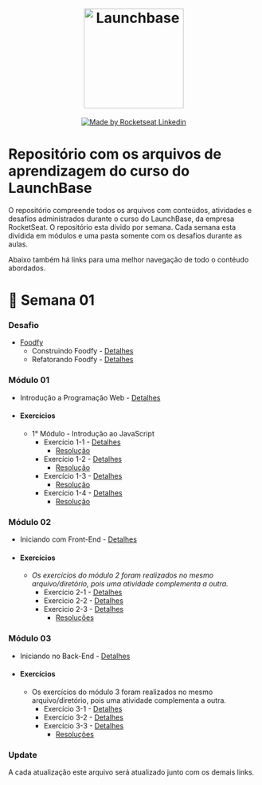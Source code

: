 <h1 align="center">
    <img alt="Launchbase" src="https://storage.googleapis.com/golden-wind/bootcamp-launchbase/logo.png" width="200px" />
</h1>

<p align="center">

  <a href="https://rocketseat.com.br">
    <img alt="Made by Rocketseat" src="https://img.shields.io/badge/made%20by-Rocketseat-%23F8952D">
  </a>

  <a href="https://www.linkedin.com/in/samuel-costa-a58b80181/" >
    Linkedin
  </a>

</p>

# Repositório com os arquivos de aprendizagem do curso do LaunchBase

O repositório compreende todos os arquivos com conteúdos, atividades e desafios administrados durante o curso do LaunchBase, da empresa RocketSeat.
O repositório esta divido por semana. Cada semana esta dividida em módulos e uma pasta somente com os desafios durante as aulas.

Abaixo também há links para uma melhor navegação de todo o contéudo abordados.

# :calendar: Semana 01
   
### Desafio

- [Foodfy](https://github.com/samukcosta/launchbase/tree/master/semana01/desafios/foodfy)
    - Construindo Foodfy - [Detalhes](https://github.com/Rocketseat/bootcamp-launchbase-desafios-02/blob/master/desafios/02-foodfy.md)
    - Refatorando Foodfy - [Detalhes](https://github.com/Rocketseat/bootcamp-launchbase-desafios-03/blob/master/desafios/03-refatorando-foodfy.md)
    
    
### Módulo 01
   - Introdução a Programação Web - [Detalhes](https://github.com/samukcosta/launchbase/tree/master/semana01/modulo1)
- #### Exercícios
    - 1° Módulo - Introdução ao JavaScript
        - Exercício 1-1 - [Detalhes](https://github.com/Rocketseat/bootcamp-launchbase-desafios-01/blob/master/desafios/01-1-primeiros-passos-com-js.md)
            - [Resolução](https://github.com/samukcosta/launchbase/tree/master/semana01/exercicios/modulo1/exercicio1-1)
        - Exercício 1-2 - [Detalhes](https://github.com/Rocketseat/bootcamp-launchbase-desafios-01/blob/master/desafios/01-2-lidando-com-objetos-e-vetores.md)
            - [Resolução](https://github.com/samukcosta/launchbase/tree/master/semana01/exercicios/modulo1/exercicio1-2)
        - Exercício 1-3 - [Detalhes](https://github.com/Rocketseat/bootcamp-launchbase-desafios-01/blob/master/desafios/01-3-funcoes-e-estruturas-de-repeticao.md)
            - [Resolução](https://github.com/samukcosta/launchbase/tree/master/semana01/exercicios/modulo1/exercicio1-3)
        - Exercício 1-4 - [Detalhes](https://github.com/Rocketseat/bootcamp-launchbase-desafios-01/blob/master/desafios/01-4-aplicacao-operacoes-bancarias.md)
            - [Resolução](https://github.com/samukcosta/launchbase/tree/master/semana01/exercicios/modulo1/exercicio1-4)
     
### Módulo 02
- Iniciando com Front-End - [Detalhes](https://github.com/samukcosta/launchbase/tree/master/semana01/modulo2)
- #### Exercícios
    - *Os exercícios do módulo 2 foram realizados no mesmo arquivo/diretório, pois uma atividade complementa a outra.*
        - Exercício 2-1 - [Detalhes](https://github.com/Rocketseat/bootcamp-launchbase-desafios-02/blob/master/desafios/02-1-primeiro-html.md)
        - Exercicio 2-2 - [Detalhes](https://github.com/Rocketseat/bootcamp-launchbase-desafios-02/blob/master/desafios/02-2-pagina-descricao.md)
        - Exercicio 2-3 - [Detalhes](https://github.com/Rocketseat/bootcamp-launchbase-desafios-02/blob/master/desafios/02-3-pagina-cursos-e-iframe.md)
            - [Resoluções](https://github.com/samukcosta/launchbase/tree/master/semana01/exercicios/modulo2/exercicio2-1)
    
### Módulo 03
- Iniciando no Back-End - [Detalhes](https://github.com/samukcosta/launchbase/tree/master/semana01/modulo3)
- #### Exercícios
    - Os exercícios do módulo 3 foram realizados no mesmo arquivo/diretório, pois uma atividade complementa a outra.
        - Exercício 3-1 - [Detalhes](https://github.com/Rocketseat/bootcamp-launchbase-desafios-03/blob/master/desafios/03-1-primeiro-servidor.md)
        - Exercício 3-2 - [Detalhes](https://github.com/Rocketseat/bootcamp-launchbase-desafios-03/blob/master/desafios/03-2-nunjucks-e-dados-dinamicos.md)
        - Exercício 3-3 - [Detalhes](https://github.com/Rocketseat/bootcamp-launchbase-desafios-03/blob/master/desafios/03-3-pagina-descricao-curso.md)
            - [Resoluções](https://github.com/samukcosta/launchbase/tree/master/semana01/exercicios/modulo3)
    
    
### Update
A cada atualização este arquivo será atualizado junto com os demais links.

